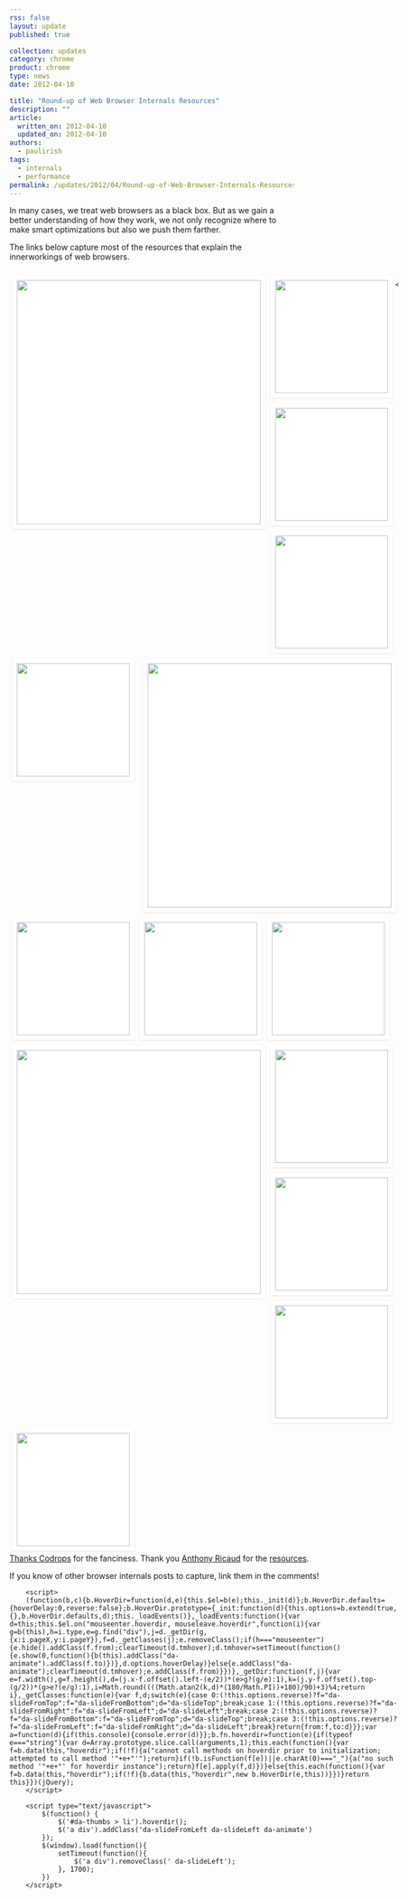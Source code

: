 ```yaml
---
rss: false
layout: update
published: true

collection: updates
category: chrome
product: chrome
type: news
date: 2012-04-10

title: "Round-up of Web Browser Internals Resources"
description: ""
article:
  written_on: 2012-04-10
  updated_on: 2012-04-10
authors:
  - paulirish
tags:
  - internals
  - performance
permalink: /updates/2012/04/Round-up-of-Web-Browser-Internals-Resources
---
```

<style>
.da-thumbs {
	list-style: none;
	width: 690px;
	min-height: 600px;
	position: relative;
	margin: 20px auto;
	padding: 0;


}
.da-thumbs li {
	float: left;
	margin: 5px;
	background: #fff;
	padding: 8px;
	position: relative;
	box-shadow: 0 1px 3px rgba(0,0,0,0.1);
}
.da-thumbs li a,
.da-thumbs li a img {
	display: block;
	position: relative;
}
.da-thumbs li a {
	overflow: hidden;
}
.da-thumbs li a div {
	position: absolute;
	background: rgba(75,75,75,0.7);
	width: 100%;
	height: 100%;
}
.da-thumbs li a div.da-animate {
	-webkit-transition: all 0.3s ease;
	-moz-transition: all 0.3s ease-in-out;
	-o-transition: all 0.3s ease-in-out;
	-ms-transition: all 0.3s ease-in-out;
	transition: all 0.3s ease-in-out;
}
/* Initial state classes: */
.da-slideFromTop {
	left: 0px;
	top: -100%;
}
.da-slideFromBottom {
	left: 0px;
	top: 100%;
}
.da-slideFromLeft {
	top: 0px;
	left: -100%;
}
.da-slideFromRight {
	top: 0px;
	left: 100%;
}
/* Final state classes: */
.da-slideTop {
	top: 0px;
}
.da-slideLeft {
	left: 0px;
}
.da-thumbs li a div span {
	display: block;
	padding: 10px 0;
	margin: 25px 20px 20px 20px;
	font-weight: normal;
	color: rgba(255,255,255,0.9);
	text-shadow: 1px 1px 1px rgba(0,0,0,0.2);
	border-bottom: 1px solid rgba(255,255,255,0.5);
	box-shadow: 0 1px 0 rgba(0,0,0,0.1), 0 -10px 0 rgba(255,255,255,0.3);
	font-size: 20px;
   line-height: 1.2;
}


.da-thumbs li a img {
	width: 200px;
}


.da-thumbs li a img.big {
	width: 432px;
}


</style>

<p>In many cases, we treat web browsers as a black box. But as we gain a better understanding of how they work, we not only recognize where to make smart optimizations but also we push them farther. </p>

<p>The links below capture most of the resources that explain the innerworkings of web browsers. </p>
				<ul id="da-thumbs" class="da-thumbs" >


<li><a href="http://www.html5rocks.com/en/tutorials/internals/howbrowserswork/">
    <img src="http://beta.url2png.com/v6/P4EA9CF92E4F9C/daf350053347a0388a6f4d72ae3277d4/png/?url=http%3A%2F%2Fwww.html5rocks.com%2Fen%2Ftutorials%2Finternals%2Fhowbrowserswork%2F&viewport=1024x746&format=png&thumbnail_max_width=440" class=big>
    <div><span>How Browsers Work: Behind the scenes of modern web browsers, by Tali Garsiel</span></div>
  </a></li>







<li><a href="http://www.vineetgupta.com/2010/11/how-browsers-work-part-1-architecture/">
    <img src="http://beta.url2png.com/v6/P4EA9CF92E4F9C/7825d223b6a7848b44fcba68185d71fb/png/?url=http%3A%2F%2Fwww.vineetgupta.com%2F2010%2F11%2Fhow-browsers-work-part-1-architecture%2F&viewport=1024x746&format=png&thumbnail_max_width=240">
    <div><span>How Browsers Work – Architecture, by Vineet Gupta</span></div>
  </a></li>


  <li><a href="http://blog.mozilla.com/dmandelin/2011/06/16/know-your-engines-at-oreilly-velocity-2011/">
    <img src="http://beta.url2png.com/v6/P4EA9CF92E4F9C/323fe44ef014c5da2e009e389b95cf9f/png/?url=http%3A%2F%2Fblog.mozilla.com%2Fdmandelin%2F2011%2F06%2F16%2Fknow-your-engines-at-oreilly-velocity-2011%2F&viewport=1024x746&format=png&thumbnail_max_width=240">
    <div><span>Know Your JavaScript Engines, by David Mandelin</span></div>
  </a></li>



  <li><a href="http://www.youtube.com/watch?v=XAqIpGU8ZZk">
    <img src="http://beta.url2png.com/v6/P4EA9CF92E4F9C/d0472464d27d25fdef6d77deda654d89/png/?url=http%3A%2F%2Fwww.youtube.com%2Fwatch%3Fv%3DXAqIpGU8ZZk&viewport=1024x746&format=png&thumbnail_max_width=240">
    <div><span>From Console to Chrome, by Lilli Thompson</span></div>
  </a></li>


<li style="float:right"><a href="http://dbaron.org/talks/2012-03-11-sxsw/master.xhtml">
    <img src="http://beta.url2png.com/v6/P4EA9CF92E4F9C/d685e329b34e2899e78ff5b6de339604/png/?url=http%3A%2F%2Fdbaron.org%2Ftalks%2F2012-03-11-sxsw%2Fmaster.xhtml&viewport=1024x746&format=png&thumbnail_max_width=440" class=big>
    <div><span>Fast CSS: How Browsers Lay Out Web Pages, by David Baron</span></div>
  </a></li>


  <li><a href="http://dayofjs.com/videos/22158462/web-browsers_alex-russel">
    <img src="http://beta.url2png.com/v6/P4EA9CF92E4F9C/584d9eb36c18ecef9a376ce4ec9ea567/png/?url=http%3A%2F%2Fdayofjs.com%2Fvideos%2F22158462%2Fweb-browsers_alex-russel&viewport=1024x746&format=png&thumbnail_max_width=240">
   <div><span> What Browsers <em>Really</em> Think of your App, by Alex Russell</span></div>
  </a></li>


  <li style="clear:both"><a href="http://www.youtube.com/watch?v=a2_6bGNZ7bA">
    <img src="http://beta.url2png.com/v6/P4EA9CF92E4F9C/9cdf9d13ee882ef233457483f251e345/png/?url=http%3A%2F%2Fwww.youtube.com%2Fwatch%3Fv%3Da2_6bGNZ7bA&viewport=1024x746&format=png&thumbnail_max_width=240">
    <div><span>Faster HTML and CSS: Layout Eng&shy;ine Internals for Web Dev&shy;elop&shy;ers, by David Baron</span></div>
  </a></li>

  <li><a href="http://stackoverflow.com/questions/5797014/css-selectors-parsed-right-to-left-why/5813672#5813672">
    <img src="http://beta.url2png.com/v6/P4EA9CF92E4F9C/8c411595aeb356e12f7897b370f58842/png/?url=http%3A%2F%2Fstackoverflow.com%2Fquestions%2F5797014%2Fcss-selectors-parsed-right-to-left-why%2F5813672%235813672&viewport=1024x746&format=png&thumbnail_max_width=240">
    <div><span>CSS Selectors parsed right to left. Why?, by Boris Zbarsky</span></div>
  </a></li>



  <li><a href="http://www.webkit.org/blog/114/webcore-rendering-i-the-basics/">
    <img src="http://beta.url2png.com/v6/P4EA9CF92E4F9C/b1b007734c4b31681da3953705d71eb1/png/?url=http%3A%2F%2Fwww.webkit.org%2Fblog%2F114%2Fwebcore-rendering-i-the-basics%2F&viewport=1024x746&format=png&thumbnail_max_width=240">
    <div><span>WebCore Rendering I – The Basics</span></div>
  </a></li>

<li><a href="http://vimeo.com/32364192">
    <img src="http://beta.url2png.com/v6/P4EA9CF92E4F9C/475edf4e5e381e40bdb5ba346357739a/png/?url=http%3A%2F%2Fvimeo.com%2F32364192&viewport=1024x746&format=png&thumbnail_max_width=440" class=big>
    <div><span>Life Of A Button Element, by Alex Russell</span></div>
  </a></li>


  <li><a href="http://paulirish.com/2011/dom-html5-css3-performance/">
    <img src="http://beta.url2png.com/v6/P4EA9CF92E4F9C/0a6e41e2a110474975e0250de4d7c419/png/?url=http%3A%2F%2Fpaulirish.com%2F2011%2Fdom-html5-css3-performance%2F&viewport=1024x746&format=png&thumbnail_max_width=240">
    <div><span>DOM, HTML5, &amp; CSS3 Performance, by Paul Irish</span></div>
  </a></li>

  <li><a href="http://gent.ilcore.com/2011/05/how-web-page-loads.html">
    <img src="http://beta.url2png.com/v6/P4EA9CF92E4F9C/9bc949fa4ad33442c1e6adf1620b3990/png/?url=http%3A%2F%2Fgent.ilcore.com%2F2011%2F05%2Fhow-web-page-loads.html&viewport=1024x746&format=png&thumbnail_max_width=240">
    <div><span>How A Web Page Loads, by Tony Gentilcore</span></div>
  </a></li>

  <li><a href="http://paulirish.com/2011/primitives-html5-video/">
    <img src="http://beta.url2png.com/v6/P4EA9CF92E4F9C/4dadb33cc36dd6331346ee982a8591be/png/?url=http%3A%2F%2Fpaulirish.com%2F2011%2Fprimitives-html5-video%2F&viewport=1024x746&format=png&thumbnail_max_width=240">
    <div><span>The Fund&shy;amentals, Prim&shy;itives and His&shy;tory of HTML5, by Paul Irish</span></div>
  </a></li>



  <li><a href="https://vimeo.com/16241085">
    <img src="http://beta.url2png.com/v6/P4EA9CF92E4F9C/50d2efdef470be7fb44133bc0c7000f1/png/?url=https%3A%2F%2Fvimeo.com%2F16241085&viewport=1024x746&format=png&thumbnail_max_width=240">
    <div><span>High Performance JavaScript, by Nicholas Zakas</span></div>
  </a></li>


				</ul>
		
<p style="clear:both">
<a href="http://tympanus.net/codrops/2012/04/09/direction-aware-hover-effect-with-css3-and-jquery/">Thanks Codrops</a> for the fanciness. Thank you <a href="https://twitter.com/#!/rik24d">Anthony Ricaud</a> for the <a href="http://blogmarks.net/user/rik/marks/tag/navigateur-marche">resources</a>. 

<p>
If you know of other browser internals posts to capture, link them in the comments!
</p>


		<script>
		(function(b,c){b.HoverDir=function(d,e){this.$el=b(e);this._init(d)};b.HoverDir.defaults={hoverDelay:0,reverse:false};b.HoverDir.prototype={_init:function(d){this.options=b.extend(true,{},b.HoverDir.defaults,d);this._loadEvents()},_loadEvents:function(){var d=this;this.$el.on("mouseenter.hoverdir, mouseleave.hoverdir",function(i){var g=b(this),h=i.type,e=g.find("div"),j=d._getDir(g,{x:i.pageX,y:i.pageY}),f=d._getClasses(j);e.removeClass();if(h==="mouseenter"){e.hide().addClass(f.from);clearTimeout(d.tmhover);d.tmhover=setTimeout(function(){e.show(0,function(){b(this).addClass("da-animate").addClass(f.to)})},d.options.hoverDelay)}else{e.addClass("da-animate");clearTimeout(d.tmhover);e.addClass(f.from)}})},_getDir:function(f,j){var e=f.width(),g=f.height(),d=(j.x-f.offset().left-(e/2))*(e>g?(g/e):1),k=(j.y-f.offset().top-(g/2))*(g>e?(e/g):1),i=Math.round((((Math.atan2(k,d)*(180/Math.PI))+180)/90)+3)%4;return i},_getClasses:function(e){var f,d;switch(e){case 0:(!this.options.reverse)?f="da-slideFromTop":f="da-slideFromBottom";d="da-slideTop";break;case 1:(!this.options.reverse)?f="da-slideFromRight":f="da-slideFromLeft";d="da-slideLeft";break;case 2:(!this.options.reverse)?f="da-slideFromBottom":f="da-slideFromTop";d="da-slideTop";break;case 3:(!this.options.reverse)?f="da-slideFromLeft":f="da-slideFromRight";d="da-slideLeft";break}return{from:f,to:d}}};var a=function(d){if(this.console){console.error(d)}};b.fn.hoverdir=function(e){if(typeof e==="string"){var d=Array.prototype.slice.call(arguments,1);this.each(function(){var f=b.data(this,"hoverdir");if(!f){a("cannot call methods on hoverdir prior to initialization; attempted to call method '"+e+"'");return}if(!b.isFunction(f[e])||e.charAt(0)==="_"){a("no such method '"+e+"' for hoverdir instance");return}f[e].apply(f,d)})}else{this.each(function(){var f=b.data(this,"hoverdir");if(!f){b.data(this,"hoverdir",new b.HoverDir(e,this))}})}return this}})(jQuery);
		</script>

		<script type="text/javascript">
			$(function() {
				$('#da-thumbs > li').hoverdir();
				$('a div').addClass('da-slideFromLeft da-slideLeft da-animate')
			});
			$(window).load(function(){
				setTimeout(function(){
					$('a div').removeClass(' da-slideLeft');
				}, 1700);
			})
		</script>